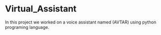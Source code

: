 # Virtual_Assistant
 In this project we worked on a voice assistant named (AVTAR) using python programing language.
